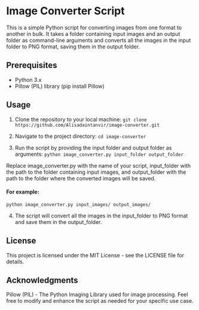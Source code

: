 # Image Converter Script
This is a simple Python script for converting images from one format to another in bulk. It takes a folder containing input images and an output folder as command-line arguments and converts all the images in the input folder to PNG format, saving them in the output folder.

## Prerequisites
- Python 3.x
- Pillow (PIL) library (pip install Pillow)
  
## Usage
1. Clone the repository to your local machine:
`git clone https://github.com/Alisadaintanvir/image-converter.git`

2. Navigate to the project directory:
`cd image-converter`

3. Run the script by providing the input folder and output folder as arguments:
`python image_converter.py input_folder output_folder`

  Replace image_converter.py with the name of your script, input_folder with the path to the folder containing input images, and output_folder with the path to the folder where the converted images will be saved.

#### For example:
`python image_converter.py input_images/ output_images/`

4. The script will convert all the images in the input_folder to PNG format and save them in the output_folder.

## License
This project is licensed under the MIT License - see the LICENSE file for details.

## Acknowledgments
Pillow (PIL) - The Python Imaging Library used for image processing.
Feel free to modify and enhance the script as needed for your specific use case.
